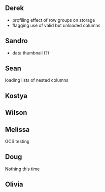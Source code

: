 ## Derek

  - profiling effect of row groups on storage
  - flagging use of valid but unloaded columns

## Sandro

  - data thumbnail (?)

## Sean

loading lists of nested columns

## Kostya
## Wilson
## Melissa

GCS testing

## Doug

Nothing this time

## Olivia
